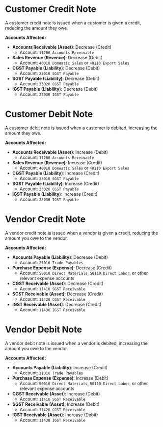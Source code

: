 # Customer Credit Note
A customer credit note is issued when a customer is given a credit, reducing the amount they owe.

**Accounts Affected:**

- **Accounts Receivable (Asset)**: Decrease (Credit)
  - Account: `11200 Accounts Receivable`
- **Sales Revenue (Revenue)**: Decrease (Debit)
  - Account: `40010 Domestic Sales` or `40110 Export Sales`
- **CGST Payable (Liability)**: Decrease (Debit)
  - Account: `23010 SGST Payable`
- **SGST Payable (Liability)**: Decrease (Debit)
  - Account: `23020 CGST Payable`
- **IGST Payable (Liability)**: Decrease (Debit)
  - Account: `23030 IGST Payable`

# Customer Debit Note
A customer debit note is issued when a customer is debited, increasing the amount they owe.

**Accounts Affected:**

- **Accounts Receivable (Asset)**: Increase (Debit)
  - Account: `11200 Accounts Receivable`
- **Sales Revenue (Revenue)**: Increase (Credit)
  - Account: `40010 Domestic Sales` or `40110 Export Sales`
- **CGST Payable (Liability)**: Increase (Credit)
  - Account: `23010 SGST Payable`
- **SGST Payable (Liability)**: Increase (Credit)
  - Account: `23020 CGST Payable`
- **IGST Payable (Liability)**: Increase (Credit)
  - Account: `23030 IGST Payable`

# Vendor Credit Note
A vendor credit note is issued when a vendor is given a credit, reducing the amount you owe to the vendor.

**Accounts Affected:**

- **Accounts Payable (Liability)**: Decrease (Debit)
  - Account: `21010 Trade Payables`
- **Purchase Expense (Expense)**: Decrease (Credit)
  - Account: `50010 Direct Materials`, `50110 Direct Labor`, or other relevant expense accounts
- **CGST Receivable (Asset)**: Decrease (Credit)
  - Account: `11410 SGST Receivable`
- **SGST Receivable (Asset)**: Decrease (Credit)
  - Account: `11420 CGST Receivable`
- **IGST Receivable (Asset)**: Decrease (Credit)
  - Account: `11430 IGST Receivable`

# Vendor Debit Note
A vendor debit note is issued when a vendor is debited, increasing the amount you owe to the vendor.

**Accounts Affected:**

- **Accounts Payable (Liability)**: Increase (Credit)
  - Account: `21010 Trade Payables`
- **Purchase Expense (Expense)**: Increase (Debit)
  - Account: `50010 Direct Materials`, `50110 Direct Labor`, or other relevant expense accounts
- **CGST Receivable (Asset)**: Increase (Debit)
  - Account: `11410 SGST Receivable`
- **SGST Receivable (Asset)**: Increase (Debit)
  - Account: `11420 CGST Receivable`
- **IGST Receivable (Asset)**: Increase (Debit)
  - Account: `11430 IGST Receivable`
